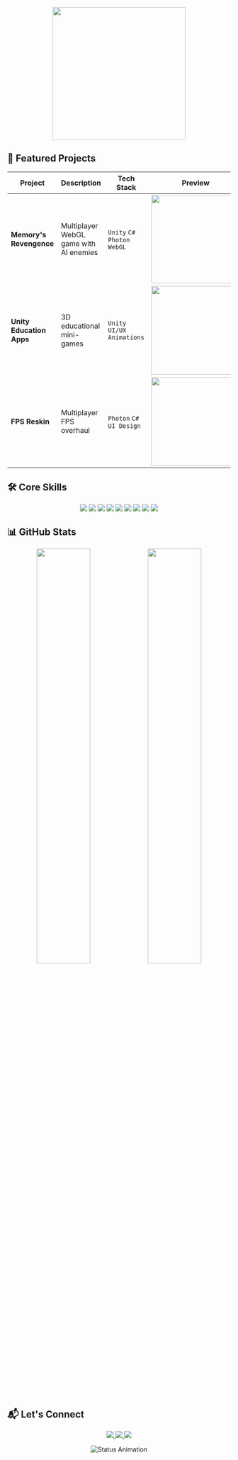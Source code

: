 <p align="center"> 
  <img src="https://media.giphy.com/media/v1.Y2lkPTc5MGI3NjExeGJ6a3l2eTJrM2l3Z3QwY2N4Z2l1bGZ2N3U5Z2N3bHZxY3g5a3JxbiZlcD12MV9pbnRlcm5hbF9naWZfYnlfaWQmY3Q9Zw/3oKIPEqDGUULpEU0aQ/giphy.gif" width="300"> 
</p>

## 🚀 Featured Projects

| Project | Description | Tech Stack | Preview |
|---------|-------------|------------|---------|
| **Memory's Revengence** | Multiplayer WebGL game with AI enemies | `Unity` `C#` `Photon` `WebGL` | <img src="https://media.giphy.com/media/v1.Y2lkPTc5MGI3NjExZzFhdmFyb2NqN3F1b3F3d3N4c3E0OGx3aGk2aGd1b2R6M2Vna3A4ZyZlcD12MV9pbnRlcm5hbF9naWZfYnlfaWQmY3Q9Zw/3ohzdIuqJCo1IQ6pAA/giphy.gif" width="200"> |
| **Unity Education Apps** | 3D educational mini-games | `Unity` `UI/UX` `Animations` | <img src="https://media.giphy.com/media/v1.Y2lkPTc5MGI3NjExZ3F4ZDN0bThjM3FqZ3J2bW5oM2J6dDl6M2x4d3Rud3R5a3p1Y3F4ZyZlcD12MV9pbnRlcm5hbF9naWZfYnlfaWQmY3Q9Zw/3o7abKhOpu0NwenH3O/giphy.gif" width="200"> |
| **FPS Reskin** | Multiplayer FPS overhaul | `Photon` `C#` `UI Design` | <img src="https://media.giphy.com/media/v1.Y2lkPTc5MGI3NjExdWZ3bDg3c3Z0Z2JvZ3R3M2J6Z3l2M2V5dDl6M2x4d3Rud3R5a3p1Y3F4ZyZlcD12MV9pbnRlcm5hbF9naWZfYnlfaWQmY3Q9Zw/13FrpeVH09Zrb2/giphy.gif" width="200"> |

## 🛠️ Core Skills

<p align="center"> 
  <img src="https://img.shields.io/badge/Unity-000000?style=for-the-badge&logo=unity&logoColor=white"> 
  <img src="https://img.shields.io/badge/C%23-239120?style=for-the-badge&logo=c-sharp&logoColor=white"> 
  <img src="https://img.shields.io/badge/Photon-FF1493?style=for-the-badge"> 
  <img src="https://img.shields.io/badge/WebGL-990000?style=for-the-badge"> 
  <img src="https://img.shields.io/badge/Git-F05032?style=for-the-badge&logo=git&logoColor=white"> 
  <img src="https://img.shields.io/badge/GitHub-100000?style=for-the-badge&logo=github&logoColor=white"> 
  <img src="https://img.shields.io/badge/Blender-F5792A?style=for-the-badge&logo=blender&logoColor=white"> 
  <img src="https://img.shields.io/badge/React-61DAFB?style=for-the-badge&logo=react&logoColor=black"> 
  <img src="https://img.shields.io/badge/Node.js-339933?style=for-the-badge&logo=nodedotjs&logoColor=white"> 
</p>

## 📊 GitHub Stats

<p align="center"> 
  <img src="https://github-readme-stats.vercel.app/api?username=Rami78453&show_icons=true&theme=tokyonight" width="49%"> 
  <img src="https://github-readme-streak-stats.herokuapp.com?user=Rami78453&theme=tokyonight" width="49%"> 
</p>

## 📬 Let's Connect

<p align="center"> 
  <a href="https://linkedin.com/in/rami-boughanmi-/"> 
    <img src="https://img.shields.io/badge/LinkedIn-0077B5?style=for-the-badge&logo=linkedin&logoColor=white"> 
  </a> 
  <a href="mailto:ramiboughanmi2@gmail.com"> 
    <img src="https://img.shields.io/badge/Gmail-D14836?style=for-the-badge&logo=gmail&logoColor=white"> 
  </a> 
  <a href="https://github.com/Rami78453"> 
    <img src="https://img.shields.io/badge/Portfolio-100000?style=for-the-badge&logo=github&logoColor=white"> 
  </a> 
</p>

<p align="center">
  <img src="https://readme-typing-svg.herokuapp.com?font=Fira+Code&size=14&color=38BDF8&center=true&width=600&lines=🚀+Next+Milestone:+Advanced+AI+Pathfinding;🎯+Current+Focus:+WebGL+Optimization;💡+Learning:+Shader+Programming" alt="Status Animation">
</p>
